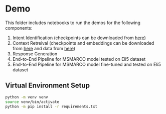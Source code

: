 # Demo

This folder includes notebooks to run the demos for the following components:
  1. Intent Identification (checkpoints can be downloaded from [here](https://drive.google.com/drive/folders/10pLisTRy_PcEfLVCIPmnlLGYF4TRYEde?usp=sharing))
  2. Context Retreival (checkpoints and embeddings can be downloaded from [here](https://drive.google.com/drive/folders/1KLmeeecGL6KK1An_jDuhLnglG-qyAEc5?usp=sharing) and data from [here](https://drive.google.com/drive/folders/1tQvW245OgOlFiOUq7dgoZy6Gb1TIkXQa?usp=sharing))
  3. Response Generation
  4. End-to-End Pipeline for MSMARCO model tested on Eli5 dataset
  5. End-to-End Pipeline for MSMARCO model fine-tuned and tested on Eli5 dataset
  
  ## Virtual Environment Setup 

  ```bash
  python -m venv venv
  source venv/bin/activate
  python -m pip install -r requirements.txt
  ```
  
